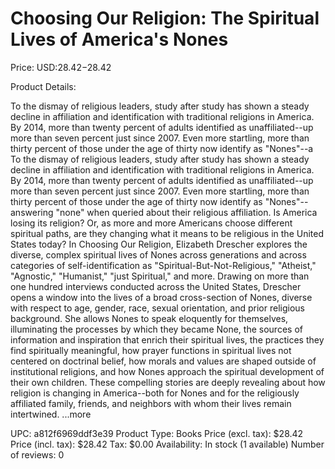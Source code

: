 # Choosing Our Religion: The Spiritual Lives of America's Nones

Price: USD:$28.42-$28.42

Product Details:

To the dismay of religious leaders, study after study has shown a steady decline in affiliation and identification with traditional religions in America. By 2014, more than twenty percent of adults identified as unaffiliated--up more than seven percent just since 2007. Even more startling, more than thirty percent of those under the age of thirty now identify as "Nones"--a To the dismay of religious leaders, study after study has shown a steady decline in affiliation and identification with traditional religions in America. By 2014, more than twenty percent of adults identified as unaffiliated--up more than seven percent just since 2007. Even more startling, more than thirty percent of those under the age of thirty now identify as "Nones"--answering "none" when queried about their religious affiliation. Is America losing its religion? Or, as more and more Americans choose different spiritual paths, are they changing what it means to be religious in the United States today? In Choosing Our Religion, Elizabeth Drescher explores the diverse, complex spiritual lives of Nones across generations and across categories of self-identification as "Spiritual-But-Not-Religious," "Atheist," "Agnostic," "Humanist," "just Spiritual," and more. Drawing on more than one hundred interviews conducted across the United States, Drescher opens a window into the lives of a broad cross-section of Nones, diverse with respect to age, gender, race, sexual orientation, and prior religious background. She allows Nones to speak eloquently for themselves, illuminating the processes by which they became None, the sources of information and inspiration that enrich their spiritual lives, the practices they find spiritually meaningful, how prayer functions in spiritual lives not centered on doctrinal belief, how morals and values are shaped outside of institutional religions, and how Nones approach the spiritual development of their own children. These compelling stories are deeply revealing about how religion is changing in America--both for Nones and for the religiously affiliated family, friends, and neighbors with whom their lives remain intertwined. ...more

UPC: a812f6969ddf3e39
Product Type: Books
Price (excl. tax): $28.42
Price (incl. tax): $28.42
Tax: $0.00
Availability: In stock (1 available)
Number of reviews: 0